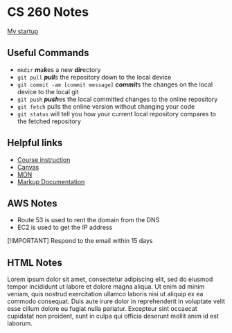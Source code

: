 # CS 260 Notes

[My startup](https://simon.cs260.click)

## Useful Commands
 - `mkdir` ***m***a***k***es a new ***dir***ectory
 - `git pull` ***pull***s the repository down to the local device
 - `git commit -am [commit message]` ***commit***s the changes on the local device to the local git
 - `git push` ***push***es the local committed changes to the online repository
 - `git fetch` pulls the online version without changing your code
 - `git status` will tell you how your current local repository compares to the fetched repository


## Helpful links

- [Course instruction](https://github.com/webprogramming260)
- [Canvas](https://byu.instructure.com)
- [MDN](https://developer.mozilla.org)
- [Markup Documentation](https://docs.github.com/en/get-started/writing-on-github/getting-started-with-writing-and-formatting-on-github/basic-writing-and-formatting-syntax)

## AWS Notes
- Route 53 is used to rent the domain from the DNS
- EC2 is used to get the IP address


[!IMPORTANT] Respond to the email within 15 days

## HTML Notes

Lorem ipsum dolor sit amet, consectetur adipiscing elit, sed do eiusmod tempor incididunt ut labore et dolore magna aliqua. Ut enim ad minim veniam, quis nostrud exercitation ullamco laboris nisi ut aliquip ex ea commodo consequat. Duis aute irure dolor in reprehenderit in voluptate velit esse cillum dolore eu fugiat nulla pariatur. Excepteur sint occaecat cupidatat non proident, sunt in culpa qui officia deserunt mollit anim id est laborum.
